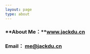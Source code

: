 ```yaml
---
layout: page
type: about
---
```








### **About Me：**www.jackdu.cn

### Email： me@jackdu.cn